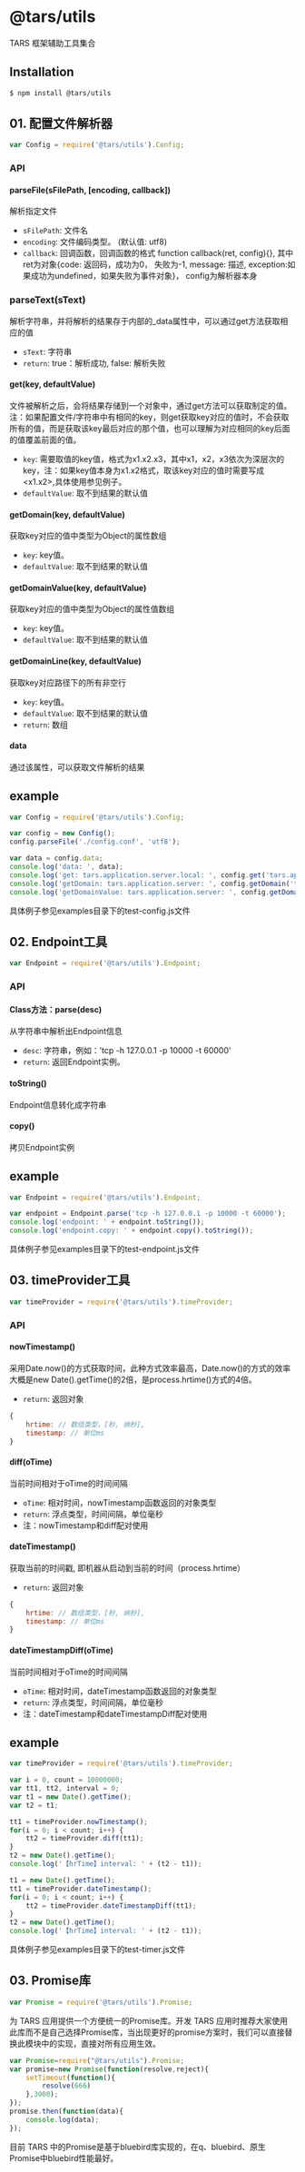 # @tars/utils
TARS 框架辅助工具集合

## Installation
```sh
$ npm install @tars/utils
```

## 01. 配置文件解析器
```js
var Config = require('@tars/utils').Config;
```
### API
#### parseFile(sFilePath, [encoding, callback])
解析指定文件
* `sFilePath`: 文件名
* `encoding`: 文件编码类型。 (默认值: utf8)
* `callback`: 回调函数，回调函数的格式 function callback(ret, config){}, 其中ret为对象{code: 返回码，成功为0， 失败为-1, message: 描述, exception:如果成功为undefined，如果失败为事件对象}， config为解析器本身

### parseText(sText)
解析字符串，并将解析的结果存于内部的_data属性中，可以通过get方法获取相应的值
* `sText`: 字符串
* `return`: true：解析成功, false: 解析失败

#### get(key, defaultValue)
文件被解析之后，会将结果存储到一个对象中，通过get方法可以获取制定的值。注：如果配置文件/字符串中有相同的key，则get获取key对应的值时，不会获取所有的值，而是获取该key最后对应的那个值，也可以理解为对应相同的key后面的值覆盖前面的值。
* `key`: 需要取值的key值，格式为x1.x2.x3，其中x1，x2，x3依次为深层次的key，注：如果key值本身为x1.x2格式，取该key对应的值时需要写成<x1.x2>,具体使用参见例子。
* `defaultValue`: 取不到结果的默认值

#### getDomain(key, defaultValue)
获取key对应的值中类型为Object的属性数组
* `key`: key值。
* `defaultValue`: 取不到结果的默认值

#### getDomainValue(key, defaultValue)
获取key对应的值中类型为Object的属性值数组
* `key`: key值。
* `defaultValue`: 取不到结果的默认值

#### getDomainLine(key, defaultValue)
获取key对应路径下的所有非空行
* `key`: key值。
* `defaultValue`: 取不到结果的默认值
* `return`: 数组

#### data
通过该属性，可以获取文件解析的结果

## example

```js
var Config = require('@tars/utils').Config;

var config = new Config();
config.parseFile('./config.conf', 'utf8');

var data = config.data;
console.log('data: ', data);
console.log('get: tars.application.server.local: ', config.get('tars.application.server.local'));
console.log('getDomain: tars.application.server: ', config.getDomain('tars.application.server'));
console.log('getDomainValue: tars.application.server: ', config.getDomainValue('tars.application.server'));
```

具体例子参见examples目录下的test-config.js文件

## 02. Endpoint工具
```js
var Endpoint = require('@tars/utils').Endpoint;
```
### API
#### Class方法：parse(desc)
从字符串中解析出Endpoint信息
* `desc`: 字符串，例如：'tcp -h 127.0.0.1 -p 10000 -t 60000'
* `return`: 返回Endpoint实例。

#### toString()
Endpoint信息转化成字符串

#### copy()
拷贝Endpoint实例

## example

```js
var Endpoint = require('@tars/utils').Endpoint;

var endpoint = Endpoint.parse('tcp -h 127.0.0.1 -p 10000 -t 60000');
console.log('endpoint: ' + endpoint.toString());
console.log('endpoint.copy: ' + endpoint.copy().toString());
```

具体例子参见examples目录下的test-endpoint.js文件

## 03. timeProvider工具
```js
var timeProvider = require('@tars/utils').timeProvider;
```
### API
#### nowTimestamp()
采用Date.now()的方式获取时间，此种方式效率最高，Date.now()的方式的效率大概是new Date().getTime()的2倍，是process.hrtime()方式的4倍。
* `return`: 返回对象

```js
{
    hrtime: // 数组类型，[秒, 纳秒],
    timestamp: // 单位ms
}
```

#### diff(oTime)
当前时间相对于oTime的时间间隔
* `oTime`:  相对时间，nowTimestamp函数返回的对象类型
* `return`: 浮点类型，时间间隔，单位毫秒
* 注：nowTimestamp和diff配对使用

#### dateTimestamp()
获取当前的时间戳, 即机器从启动到当前的时间（process.hrtime）
* `return`: 返回对象

```js
{
    hrtime: // 数组类型，[秒, 纳秒],
    timestamp: // 单位ms
}
```

#### dateTimestampDiff(oTime)
当前时间相对于oTime的时间间隔
* `oTime`:  相对时间，dateTimestamp函数返回的对象类型
* `return`: 浮点类型，时间间隔，单位毫秒
* 注：dateTimestamp和dateTimestampDiff配对使用

## example

```js
var timeProvider = require('@tars/utils').timeProvider;

var i = 0, count = 10000000;
var tt1, tt2, interval = 0;
var t1 = new Date().getTime();
var t2 = t1;

tt1 = timeProvider.nowTimestamp();
for(i = 0; i < count; i++) {
    tt2 = timeProvider.diff(tt1);
}
t2 = new Date().getTime();
console.log('【hrTime】interval: ' + (t2 - t1));

t1 = new Date().getTime();
tt1 = timeProvider.dateTimestamp();
for(i = 0; i < count; i++) {
    tt2 = timeProvider.dateTimestampDiff(tt1);
}
t2 = new Date().getTime();
console.log('【hrTime】interval: ' + (t2 - t1));
```

具体例子参见examples目录下的test-timer.js文件

## 03. Promise库
```js
var Promise = require('@tars/utils').Promise;
```

为 TARS 应用提供一个方便统一的Promise库。开发 TARS 应用时推荐大家使用此库而不是自己选择Promise库，当出现更好的promise方案时，我们可以直接替换此模块中的实现，直接对所有应用生效。

```javascript
var Promise=require("@tars/utils").Promise;
var promise=new Promise(function(resolve,reject){
    setTimeout(function(){
        resolve(666)
    },3000);
});
promise.then(function(data){
    console.log(data);
});
```

目前 TARS 中的Promise是基于bluebird库实现的，在q、bluebird、原生Promise中bluebird性能最好。
